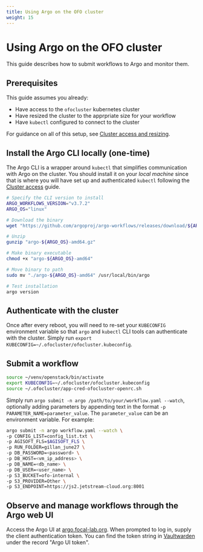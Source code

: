 ```yaml
---
title: Using Argo on the OFO cluster
weight: 15
---
```


# Using Argo on the OFO cluster

This guide describes how to submit workflows to Argo and monitor them.

## Prerequisites

This guide assumes you already:

- Have access to the `ofocluster` kubernetes cluster
- Have resized the cluster to the apprpriate size for your workflow
- Have `kubectl` configured to connect to the cluster

For guidance on all of this setup, see [Cluster access and
resizing](cluster-access-and-resizing.md).

## Install the Argo CLI locally (one-time)

The Argo CLI is a wrapper around `kubectl` that simplifies communication with Argo on the cluster.
You should install it on your *local machine* since that is where you will have set up and
authenticated `kubectl` following the [Cluster access](cluster-access-and-resizing.md) guide.

```bash
# Specify the CLI version to install
ARGO_WORKFLOWS_VERSION="v3.7.2"
ARGO_OS="linux"

# Download the binary
wget "https://github.com/argoproj/argo-workflows/releases/download/${ARGO_WORKFLOWS_VERSION}/argo-${ARGO_OS}-amd64.gz"

# Unzip
gunzip "argo-${ARGO_OS}-amd64.gz"

# Make binary executable
chmod +x "argo-${ARGO_OS}-amd64"

# Move binary to path
sudo mv "./argo-${ARGO_OS}-amd64" /usr/local/bin/argo

# Test installation
argo version
```

## Authenticate with the cluster

Once after every reboot, you will need to re-set your `KUBECONFIG` environment variable so that
`argo` and `kubectl` CLI tools can authenticate with the cluster. Simply run `export
KUBECONFIG=~/.ofocluster/ofocluster.kubeconfig`.


## Submit a workflow

```bash
source ~/venv/openstack/bin/activate
export KUBECONFIG=~/.ofocluster/ofocluster.kubeconfig
source ~/.ofocluster/app-cred-ofocluster-openrc.sh
```

Simply run `argo submit -n argo /path/to/your/workflow.yaml --watch`, optionally adding parameters
 by appending text in the format `-p PARAMETER_NAME=parameter_value`. The `parameter_value` can be
 an environment variable. For example:

```bash
argo submit -n argo workflow.yaml --watch \
-p CONFIG_LIST=config_list.txt \
-p AGISOFT_FLS=$AGISOFT_FLS \
-p RUN_FOLDER=gillan_june27 \
-p DB_PASSWORD=<password> \
-p DB_HOST=<vm_ip_address> \
-p DB_NAME=<db_name> \
-p DB_USER=<user_name> \
-p S3_BUCKET=ofo-internal \
-p S3_PROVIDER=Other \
-p S3_ENDPOINT=https://js2.jetstream-cloud.org:8001
```

## Observe and manage workflows through the Argo web UI

Access the Argo UI at [argo.focal-lab.org](https://argo.focal-lab.org). When prompted to log in,
supply the client authentication token. You can find the token string in
[Vaultwarden](https://vault.focal-lab.org) under the record "Argo UI token".
